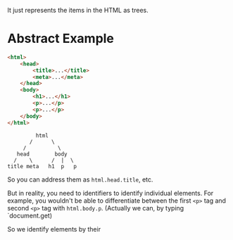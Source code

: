 It just represents the items in the HTML as trees.

# Abstract Example
```HTML
<html>
	<head>
		<title>...</title>
		<meta>...</meta>
	</head>
	<body>
		<h1>...</h1>
		<p>...</p>
		<p>...</p>
	</body>
</html>
```

```
         html
       /      \
     /          \
   head        body
  /    \      /  |  \
title meta   h1  p   p
```

So you can address them as `html.head.title`, etc.

But in reality, you need to identifiers to identify individual elements. For example, you wouldn't be able to differentiate between the first `<p>` tag and second `<p>` tag with `html.body.p`. (Actually we can, by typing `document.get)

So we identify elements by their 